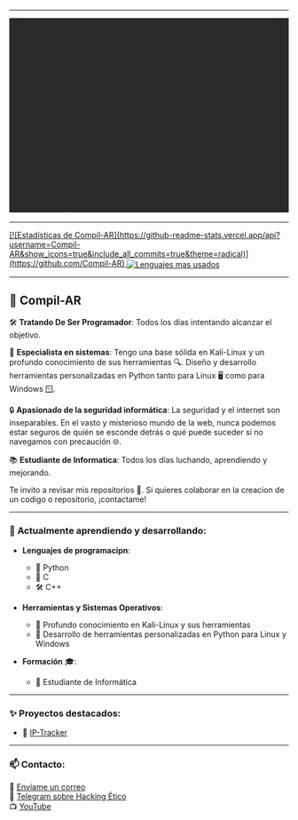 <div align="left">

---

<img src="https://github.com/Compil-AR/Compil-AR/blob/main/lg.gif" width="1000" height="350">

---

<a href="https://github.com/Compil-AR">
  [![Estadísticas de Compil-AR](https://github-readme-stats.vercel.app/api?username=Compil-AR&show_icons=true&include_all_commits=true&theme=radical)](https://github.com/Compil-AR)
</a>
<a href="https://github.com/Compil-AR">
  <img align="center" src="https://github-readme-stats.vercel.app/api/top-langs/?username=Compil-AR&theme=radical&layout=compact" alt="Lenguajes mas usados" />
</a>

---

## 👤 **Compil-AR**  

🛠 **Tratando De Ser Programador**: Todos los días intentando alcanzar el objetivo.

🐧 **Especialista en sistemas**: Tengo una base sólida en Kali-Linux y un profundo conocimiento de sus herramientas 🔍. Diseño y desarrollo herramientas personalizadas en Python tanto para Linux 🖥️ como para Windows 🪟.

🔒 **Apasionado de la seguridad informática**: La seguridad y el internet son inseparables. En el vasto y misterioso mundo de la web, nunca podemos estar seguros de quién se esconde detrás o qué puede suceder si no navegamos con precaución 🌐.

📚 **Estudiante de Informatica**: Todos los días luchando, aprendiendo y mejorando.

Te invito a revisar mis repositorios 📁. Si quieres colaborar en la creacion de un codigo o repositorio, ¡contactame!

---

### 🌱 **Actualmente aprendiendo y desarrollando**:
- **Lenguajes de programacipn**: 
  - 🐍 Python 
  - 🔧 C 
  - 🛠 C++
  
- **Herramientas y Sistemas Operativos**:
  - 🐧 Profundo conocimiento en Kali-Linux y sus herramientas
  - 📜 Desarrollo de herramientas personalizadas en Python para Linux y Windows
  
- **Formación** 🎓:
  - 💼 Estudiante de Informática

---

### ✨ **Proyectos destacados**:
- 📌 [IP-Tracker](https://github.com/Compil-AR/IP-Tracker)

---

### 📫 **Contacto**:

📧 [Envíame un correo](mailto:G4m3overk1ll@gmail.com)  
🔗 [Telegram sobre Hacking Ético](https://t.me/HackingeticoARG)  
📺 [YouTube](https://www.youtube.com/channel/UCKYeFAHAQO2nwQRkSZfcT_A)  

</div>






